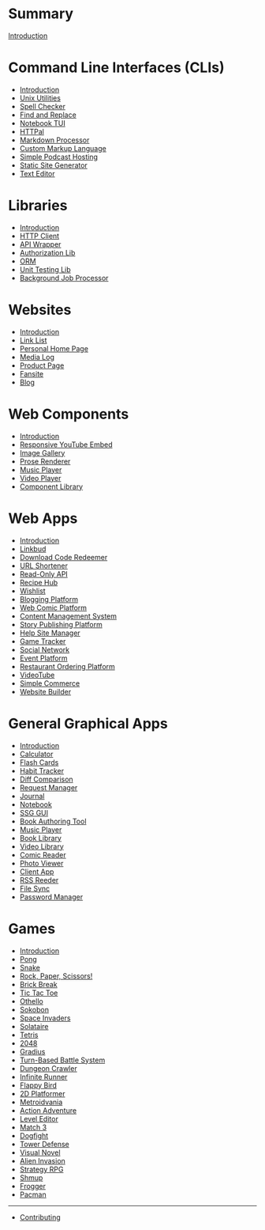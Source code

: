 # Summary

[Introduction](./_introduction.md)

# Command Line Interfaces (CLIs)

- [Introduction](./command-line-interfaces/_introduction.md)
- [Unix Utilities](./command-line-interfaces/unix-utilities.md)
- [Spell Checker](./command-line-interfaces/spell-checker.md)
- [Find and Replace](./command-line-interfaces/find-and-replace.md)
- [Notebook TUI](./command-line-interfaces/notebook-tui.md)
- [HTTPal](./command-line-interfaces/httpal.md)
- [Markdown Processor](./command-line-interfaces/markdown-processor.md)
- [Custom Markup Language](./command-line-interfaces/custom-markup-language.md)
- [Simple Podcast Hosting](./command-line-interfaces/simple-podcast-hosting.md)
- [Static Site Generator](./command-line-interfaces/static-site-generator.md)
- [Text Editor](./command-line-interfaces/text-editor.md)

# Libraries

- [Introduction](./libraries/_introduction.md)
- [HTTP Client](./libraries/http-client.md)
- [API Wrapper](./libraries/api-wrapper.md)
- [Authorization Lib](./libraries/authorization-lib.md)
- [ORM](./libraries/orm.md)
- [Unit Testing Lib](./libraries/unit-testing-lib.md)
- [Background Job Processor](./libraries/background-job-processor.md)

# Websites

- [Introduction](./websites/_introduction.md)
- [Link List](./websites/link-list.md)
- [Personal Home Page](./websites/homepage.md)
- [Media Log](./websites/media-log.md)
- [Product Page](./websites/product-page.md)
- [Fansite](./websites/fansite.md)
- [Blog](./websites/blog.md)

# Web Components

- [Introduction](./web-components/_introduction.md)
- [Responsive YouTube Embed](./web-components/responsive-youtube-embed.md)
- [Image Gallery](./web-components/image-gallery.md)
- [Prose Renderer](./web-components/prose-renderer.md)
- [Music Player](./web-components/music-player.md)
- [Video Player](./web-components/video-player.md)
- [Component Library](./web-components/component-library.md)

# Web Apps

- [Introduction](./web-apps/_introduction.md)
- [Linkbud](./web-apps/linkbud.md)
- [Download Code Redeemer](./web-apps/vinyl-code-redeemer.md)
- [URL Shortener](./web-apps/url-shortener.md)
- [Read-Only API](./web-apps/read-only-api.md)
- [Recipe Hub](./web-apps/recipehub.md)
- [Wishlist](./web-apps/wishlist.md)
- [Blogging Platform](./web-apps/blogging-platform.md)
- [Web Comic Platform](./web-apps/web-comic-platform.md)
- [Content Management System](./web-apps/content-management-system.md)
- [Story Publishing Platform](./web-apps/story-publishing-platform.md)
- [Help Site Manager](./web-apps/help-site-manager.md)
- [Game Tracker](./web-apps/game-tracker.md)
- [Social Network](./web-apps/social-network.md)
- [Event Platform](./web-apps/event-platform.md)
- [Restaurant Ordering Platform](./web-apps/restaurant-ordering-platform.md)
- [VideoTube](./web-apps/videotube.md)
- [Simple Commerce](./web-apps/simple-commerce.md)
- [Website Builder](./web-apps/website-builder.md)

# General Graphical Apps

- [Introduction](./general-graphical-apps/_introduction.md)
- [Calculator](./general-graphical-apps/calculator.md)
- [Flash Cards](./general-graphical-apps/flash-cards.md)
- [Habit Tracker](./general-graphical-apps/habit-tracker.md)
- [Diff Comparison](./general-graphical-apps/diff-comparison.md)
- [Request Manager](./general-graphical-apps/request-manager.md)
- [Journal](./general-graphical-apps/journal.md)
- [Notebook](./general-graphical-apps/notebook.md)
- [SSG GUI](./general-graphical-apps/static-site-generator-gui.md)
- [Book Authoring Tool](./general-graphical-apps/book-authoring-tool.md)
- [Music Player](./general-graphical-apps/music-player.md)
- [Book Library](./general-graphical-apps/book-library.md)
- [Video Library](./general-graphical-apps/video-library.md)
- [Comic Reader](./general-graphical-apps/comic-reader.md)
- [Photo Viewer](./general-graphical-apps/photo-viewer.md)
- [Client App](./general-graphical-apps/client-app.md)
- [RSS Reeder](./general-graphical-apps/rss-reader.md)
- [File Sync](./general-graphical-apps/file-sync.md)
- [Password Manager](./general-graphical-apps/password-manager.md)

# Games

- [Introduction](./games/_introduction.md)
- [Pong]()
- [Snake](./games/snake.md)
- [Rock, Paper, Scissors!](./games/rock-paper-scissors.md)
- [Brick Break]()
- [Tic Tac Toe]()
- [Othello]()
- [Sokobon]()
- [Space Invaders]()
- [Solataire]()
- [Tetris]()
- [2048]()
- [Gradius]()
- [Turn-Based Battle System](./games/turn-based-battle-system.md)
- [Dungeon Crawler](./games/dungeon-crawler.md)
- [Infinite Runner]()
- [Flappy Bird]()
- [2D Platformer](./games/2d-platformer.md)
- [Metroidvania]()
- [Action Adventure]()
- [Level Editor]()
- [Match 3]()
- [Dogfight]()
- [Tower Defense]()
- [Visual Novel]()
- [Alien Invasion](./games/alien-invasion.md)
- [Strategy RPG]()
- [Shmup]()
- [Frogger]()
- [Pacman]()

----------

- [Contributing](./contributing.md)
